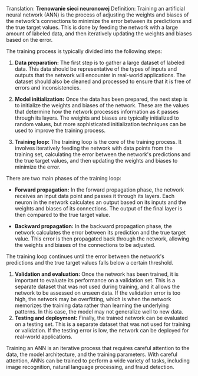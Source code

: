 Translation: **Trenowanie sieci neuronowej**
Definition:
Training an artificial neural network (ANN) is the process of adjusting the weights and biases of the network's connections to minimize the error between its predictions and the true target values. This is done by feeding the network with a large amount of labeled data, and then iteratively updating the weights and biases based on the error.

The training process is typically divided into the following steps:

1. **Data preparation:** The first step is to gather a large dataset of labeled data. This data should be representative of the types of inputs and outputs that the network will encounter in real-world applications. The dataset should also be cleaned and processed to ensure that it is free of errors and inconsistencies.
    
2. **Model initialization:** Once the data has been prepared, the next step is to initialize the weights and biases of the network. These are the values that determine how the network processes information as it passes through its layers. The weights and biases are typically initialized to random values, but more sophisticated initialization techniques can be used to improve the training process.
    
3. **Training loop:** The training loop is the core of the training process. It involves iteratively feeding the network with data points from the training set, calculating the error between the network's predictions and the true target values, and then updating the weights and biases to minimize the error.
    

There are two main phases of the training loop:

- **Forward propagation:** In the forward propagation phase, the network receives an input data point and passes it through its layers. Each neuron in the network calculates an output based on its inputs and the weights and biases of its connections. The output of the final layer is then compared to the true target value.
    
- **Backward propagation:** In the backward propagation phase, the network calculates the error between its prediction and the true target value. This error is then propagated back through the network, allowing the weights and biases of the connections to be adjusted.
    

The training loop continues until the error between the network's predictions and the true target values falls below a certain threshold.

1. **Validation and evaluation:** Once the network has been trained, it is important to evaluate its performance on a validation set. This is a separate dataset that was not used during training, and it allows the network to be assessed on unseen data. If the validation error is too high, the network may be overfitting, which is when the network memorizes the training data rather than learning the underlying patterns. In this case, the model may not generalize well to new data.
2. **Testing and deployment:** Finally, the trained network can be evaluated on a testing set. This is a separate dataset that was not used for training or validation. If the testing error is low, the network can be deployed for real-world applications.
    

Training an ANN is an iterative process that requires careful attention to the data, the model architecture, and the training parameters. With careful attention, ANNs can be trained to perform a wide variety of tasks, including image recognition, natural language processing, and fraud detection.
